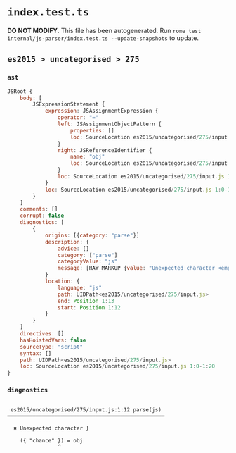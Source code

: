 # `index.test.ts`

**DO NOT MODIFY**. This file has been autogenerated. Run `rome test internal/js-parser/index.test.ts --update-snapshots` to update.

## `es2015 > uncategorised > 275`

### `ast`

```javascript
JSRoot {
	body: [
		JSExpressionStatement {
			expression: JSAssignmentExpression {
				operator: "="
				left: JSAssignmentObjectPattern {
					properties: []
					loc: SourceLocation es2015/uncategorised/275/input.js 1:1-1:13
				}
				right: JSReferenceIdentifier {
					name: "obj"
					loc: SourceLocation es2015/uncategorised/275/input.js 1:17-1:20 (obj)
				}
				loc: SourceLocation es2015/uncategorised/275/input.js 1:0-1:20
			}
			loc: SourceLocation es2015/uncategorised/275/input.js 1:0-1:20
		}
	]
	comments: []
	corrupt: false
	diagnostics: [
		{
			origins: [{category: "parse"}]
			description: {
				advice: []
				category: ["parse"]
				categoryValue: "js"
				message: [RAW_MARKUP {value: "Unexpected character <emphasis>"}, "}", RAW_MARKUP {value: "</emphasis>"}]
			}
			location: {
				language: "js"
				path: UIDPath<es2015/uncategorised/275/input.js>
				end: Position 1:13
				start: Position 1:12
			}
		}
	]
	directives: []
	hasHoistedVars: false
	sourceType: "script"
	syntax: []
	path: UIDPath<es2015/uncategorised/275/input.js>
	loc: SourceLocation es2015/uncategorised/275/input.js 1:0-1:20
}
```

### `diagnostics`

```

 es2015/uncategorised/275/input.js:1:12 parse(js) ━━━━━━━━━━━━━━━━━━━━━━━━━━━━━━━━━━━━━━━━━━━━━━━━━━

  ✖ Unexpected character }

    ({ "chance" }) = obj
                ^


```
